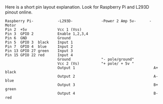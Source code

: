 Here is a short pin layout explanation. Look for Raspberry Pi and L293D pinout online.


```
Raspberry Pi-           -L293D-             -Power 2 Amp 5v-      -Motor
Pin 2  +5v              Vcc 1 (Vss)
Pin 3  GPIO 2           Enable 1,2,3,4
Pin 6  GND              Ground
Pin 5  GPIO 3  black    Input 1
Pin 7  GPIO 4  blue     Input 2
Pin 13 GPIO 27 green    Input 3
Pin 15 GPIO 22 red      Input 4   
			  			Ground              "- pole/ground"
			 			Vcc 2 (Vs)          "+ pole/ + 5v "
			  			Output 1 	 								A+ black
			  			Output 2									A- blue
			  			Output 3									B+ green
			  			Output 4									B- red
```

